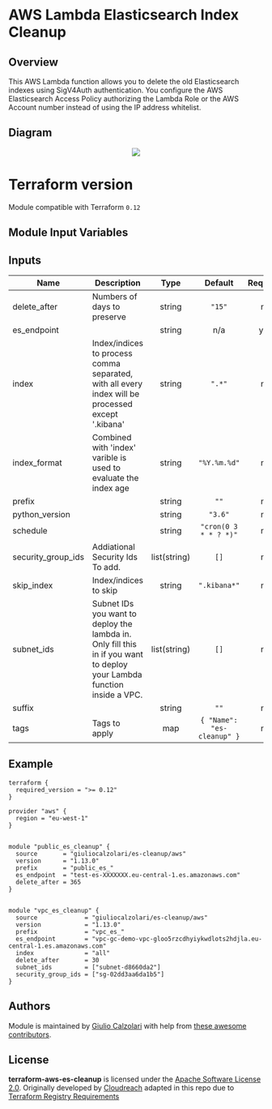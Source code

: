 # AWS Lambda Elasticsearch Index Cleanup

## Overview
This AWS Lambda function allows you to delete the old Elasticsearch indexes using SigV4Auth authentication. You configure the AWS Elasticsearch Access Policy authorizing the Lambda Role or the AWS Account number instead of using the IP address whitelist.

## Diagram

<p align="center">
  <img src="https://raw.githubusercontent.com/giuliocalzolari/terraform-aws-es-cleanup/master/diagram.png">
</p>


# Terraform version
Module compatible with Terraform `0.12`


## Module Input Variables
<!-- BEGINNING OF PRE-COMMIT-TERRAFORM DOCS HOOK -->
## Inputs

| Name | Description | Type | Default | Required |
|------|-------------|:----:|:-----:|:-----:|
| delete\_after | Numbers of days to preserve | string | `"15"` | no |
| es\_endpoint |  | string | n/a | yes |
| index | Index/indices to process comma separated, with all every index will be processed except '.kibana' | string | `".*"` | no |
| index\_format | Combined with 'index' varible is used to evaluate the index age | string | `"%Y.%m.%d"` | no |
| prefix |  | string | `""` | no |
| python\_version |  | string | `"3.6"` | no |
| schedule |  | string | `"cron(0 3 * * ? *)"` | no |
| security\_group\_ids | Addiational Security Ids To add. | list(string) | `[]` | no |
| skip\_index | Index/indices to skip | string | `".kibana*"` | no |
| subnet\_ids | Subnet IDs you want to deploy the lambda in. Only fill this in if you want to deploy your Lambda function inside a VPC. | list(string) | `[]` | no |
| suffix |  | string | `""` | no |
| tags | Tags to apply | map | `{ "Name": "es-cleanup" }` | no |

<!-- END OF PRE-COMMIT-TERRAFORM DOCS HOOK -->

## Example

```
terraform {
  required_version = ">= 0.12"
}

provider "aws" {
  region = "eu-west-1"
}


module "public_es_cleanup" {
  source       = "giuliocalzolari/es-cleanup/aws"
  version      = "1.13.0"
  prefix       = "public_es_"
  es_endpoint  = "test-es-XXXXXXX.eu-central-1.es.amazonaws.com"
  delete_after = 365
}


module "vpc_es_cleanup" {
  source             = "giuliocalzolari/es-cleanup/aws"
  version            = "1.13.0"
  prefix             = "vpc_es_"
  es_endpoint        = "vpc-gc-demo-vpc-gloo5rzcdhyiykwdlots2hdjla.eu-central-1.es.amazonaws.com"
  index              = "all"
  delete_after       = 30
  subnet_ids         = ["subnet-d8660da2"]
  security_group_ids = ["sg-02dd3aa6da1b5"]
}
```


## Authors

Module is maintained by [Giulio Calzolari](https://github.com/giuliocalzolari) with help from [these awesome contributors](AUTHORS.md).


## License

**terraform-aws-es-cleanup** is licensed under the [Apache Software License 2.0](LICENSE.md).
Originally developed by [Cloudreach](https://github.com/cloudreach/aws-lambda-es-cleanup) adapted in this repo due to [Terraform Registry Requirements](https://www.terraform.io/docs/registry/modules/publish.html)
